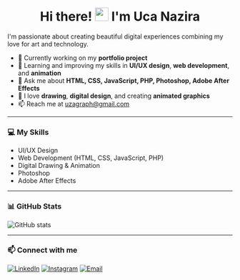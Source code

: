 <h1 align="center">
  Hi there! <img src="https://emojis.slackmojis.com/emojis/images/1588177020/8809/wave_hello.gif" width="30"/> I'm Uca Nazira
</h1>

I'm passionate about creating beautiful digital experiences combining my love for art and technology.

- 🔭 Currently working on my **portfolio project**
- 🌱 Learning and improving my skills in **UI/UX design**, **web development**, and **animation**
- 💬 Ask me about **HTML, CSS, JavaScript, PHP, Photoshop, Adobe After Effects**
- 🎨 I love **drawing**, **digital design**, and creating **animated graphics**
- 📫 Reach me at [uzagraph@gmail.com](mailto:uzagraph@gmail.com)

---

### 💻 My Skills

- UI/UX Design  
- Web Development (HTML, CSS, JavaScript, PHP)  
- Digital Drawing & Animation  
- Photoshop  
- Adobe After Effects  

---

### 📊 GitHub Stats

![GitHub stats](https://github-readme-stats.vercel.app/api?username=ucanazira&show_icons=true&theme=radical)

---

### 📫 Connect with me

[![LinkedIn](https://img.shields.io/badge/LinkedIn-0A66C2?style=for-the-badge&logo=linkedin&logoColor=white)](https://www.linkedin.com/in/uca-nazira-3409652ab/)
[![Instagram](https://img.shields.io/badge/Instagram-000000?style=for-the-badge&logo=instagram&logoColor=white)](https://www.instagram.com/ucanazira/)
[![Email](https://img.shields.io/badge/Email-D14836?style=for-the-badge&logo=gmail&logoColor=white)](mailto:uzagraph@gmail.com)

